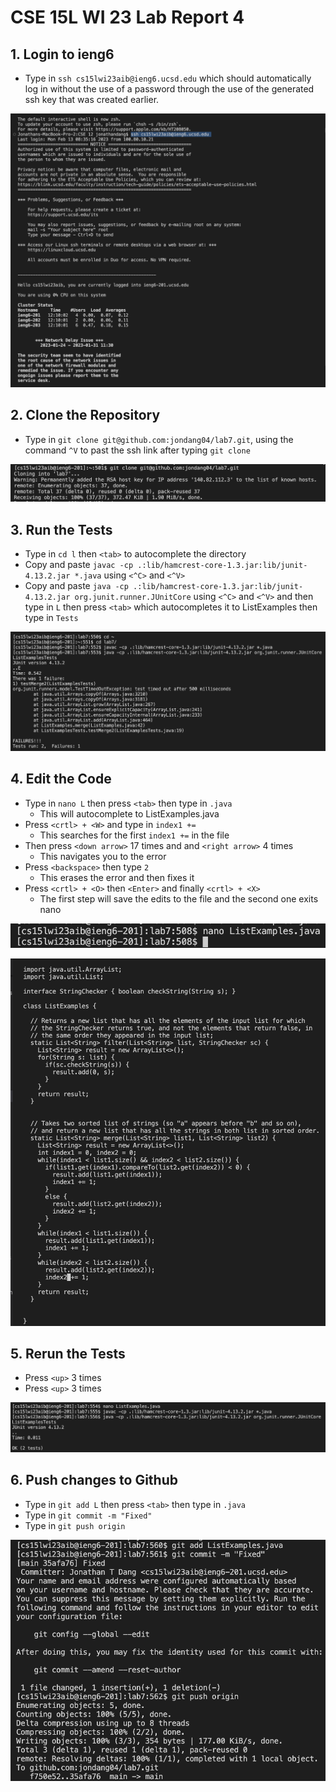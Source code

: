 # CSE 15L WI 23 Lab Report 4

## 1. Login to ieng6

  - Type in `ssh cs15lwi23aib@ieng6.ucsd.edu` which should automatically log in without the use of a password through the use of the generated ssh key that was created earlier.

  ![Image](LR4_1.png)

## 2. Clone the Repository

  - Type in `git clone git@github.com:jondang04/lab7.git`, using the command `^V` to past the ssh link after typing `git clone`

  ![Image](LR4_2.png)

## 3. Run the Tests

  - Type in `cd l` then `<tab>` to autocomplete the directory
  - Copy and paste `javac -cp .:lib/hamcrest-core-1.3.jar:lib/junit-4.13.2.jar *.java` using `<^C>` and `<^V>`
  - Copy and paste `java -cp .:lib/hamcrest-core-1.3.jar:lib/junit-4.13.2.jar org.junit.runner.JUnitCore` using `<^C>` and `<^V>` and then type in `L` then     press `<tab>` which autocompletes it to ListExamples then type in `Tests`

  ![Image](LR4_3.png)

## 4. Edit the Code
  
  - Type in `nano L` then press `<tab>` then type in `.java`
    - This will autocomplete to ListExamples.java
  - Press `<crtl> + <W>` and type in `index1 +=`
    - This searches for the first `index1 +=` in the file
  - Then press `<down arrow>` 17 times and and `<right arrow>` 4 times
    - This navigates you to the error
  - Press `<backspace>` then type `2`
    - This erases the error and then fixes it
  - Press `<crtl> + <O>` then `<Enter>` and finally `<crtl> + <X>`
    - The first step will save the edits to the file and the second one exits nano

  ![Image](LR4_4.png)
  
  ![Image](LR4_4.5.png)
  
## 5. Rerun the Tests

  - Press `<up>` 3 times 
  - Press `<up>` 3 times

  ![Image](LR4_5.png)

## 6. Push changes to Github

  - Type in `git add L` then press `<tab>` then type in `.java`
  - Type in `git commit -m "Fixed"`
  - Type in `git push origin`

  ![Image](LR4_6.png)
